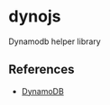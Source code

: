 # dynojs

Dynamodb helper library

## References

- [DynamoDB](https://docs.aws.amazon.com/amazondynamodb/latest/APIReference/Welcome.html)
